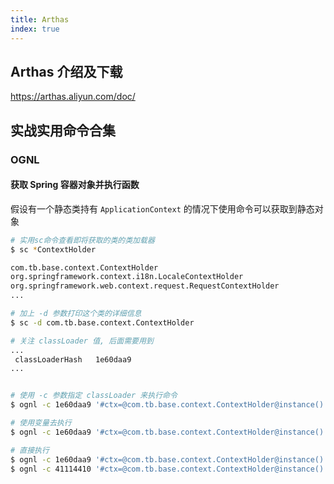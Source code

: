 ```yaml
---
title: Arthas
index: true
---
```


## Arthas 介绍及下载
https://arthas.aliyun.com/doc/

## 实战实用命令合集
### OGNL
#### 获取 Spring 容器对象并执行函数
假设有一个静态类持有 `ApplicationContext` 的情况下使用命令可以获取到静态对象
``` bash
# 实用sc命令查看即将获取的类的类加载器
$ sc *ContextHolder

com.tb.base.context.ContextHolder
org.springframework.context.i18n.LocaleContextHolder
org.springframework.web.context.request.RequestContextHolder
...

# 加上 -d 参数打印这个类的详细信息
$ sc -d com.tb.base.context.ContextHolder

# 关注 classLoader 值, 后面需要用到
... 
 classLoaderHash   1e60daa9  
...


# 使用 -c 参数指定 classLoader 来执行命令
$ ognl -c 1e60daa9 '#ctx=@com.tb.base.context.ContextHolder@instance().appContext' # 这是获取到了容器并赋值给ctx

# 使用变量去执行
$ ognl -c 1e60daa9 '#ctx=@com.tb.base.context.ContextHolder@instance().appContext, #ctx.getBean("memberMapper")'

# 直接执行
$ ognl -c 1e60daa9 '#ctx=@com.tb.base.context.ContextHolder@instance().appContext.getBean("memberMapper").memberAddAdviser(4L, 1L)'
$ ognl -c 41114410 '#ctx=@com.tb.base.context.ContextHolder@instance().appContext.getBean("memberMapper").memberAddAdviser(4L, 1L)'


```